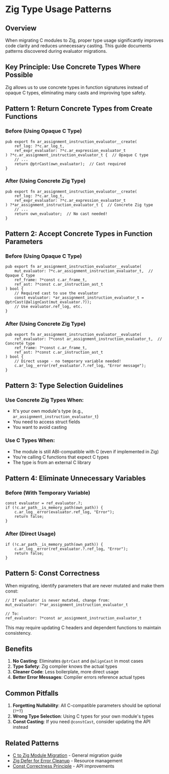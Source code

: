 # Zig Type Usage Patterns

## Overview

When migrating C modules to Zig, proper type usage significantly improves code clarity and reduces unnecessary casting. This guide documents patterns discovered during evaluator migrations.

## Key Principle: Use Concrete Types Where Possible

Zig allows us to use concrete types in function signatures instead of opaque C types, eliminating many casts and improving type safety.

## Pattern 1: Return Concrete Types from Create Functions

### Before (Using Opaque C Type)
```zig
pub export fn ar_assignment_instruction_evaluator__create(
    ref_log: ?*c.ar_log_t,
    ref_expr_evaluator: ?*c.ar_expression_evaluator_t
) ?*c.ar_assignment_instruction_evaluator_t {  // Opaque C type
    // ...
    return @ptrCast(own_evaluator);  // Cast required
}
```

### After (Using Concrete Zig Type)
```zig
pub export fn ar_assignment_instruction_evaluator__create(
    ref_log: ?*c.ar_log_t,
    ref_expr_evaluator: ?*c.ar_expression_evaluator_t
) ?*ar_assignment_instruction_evaluator_t {  // Concrete Zig type
    // ...
    return own_evaluator;  // No cast needed!
}
```

## Pattern 2: Accept Concrete Types in Function Parameters

### Before (Using Opaque C Type)
```zig
pub export fn ar_assignment_instruction_evaluator__evaluate(
    mut_evaluator: ?*c.ar_assignment_instruction_evaluator_t,  // Opaque C type
    ref_frame: ?*const c.ar_frame_t,
    ref_ast: ?*const c.ar_instruction_ast_t
) bool {
    // Required cast to use the evaluator
    const evaluator: *ar_assignment_instruction_evaluator_t = @ptrCast(@alignCast(mut_evaluator.?));
    // Use evaluator.ref_log, etc.
}
```

### After (Using Concrete Zig Type)
```zig
pub export fn ar_assignment_instruction_evaluator__evaluate(
    ref_evaluator: ?*const ar_assignment_instruction_evaluator_t,  // Concrete type
    ref_frame: ?*const c.ar_frame_t,
    ref_ast: ?*const c.ar_instruction_ast_t
) bool {
    // Direct usage - no temporary variable needed!
    c.ar_log__error(ref_evaluator.?.ref_log, "Error message");
}
```

## Pattern 3: Type Selection Guidelines

### Use Concrete Zig Types When:
- It's your own module's type (e.g., `ar_assignment_instruction_evaluator_t`)
- You need to access struct fields
- You want to avoid casting

### Use C Types When:
- The module is still ABI-compatible with C (even if implemented in Zig)
- You're calling C functions that expect C types
- The type is from an external C library

## Pattern 4: Eliminate Unnecessary Variables

### Before (With Temporary Variable)
```zig
const evaluator = ref_evaluator.?;
if (!c.ar_path__is_memory_path(own_path)) {
    c.ar_log__error(evaluator.ref_log, "Error");
    return false;
}
```

### After (Direct Usage)
```zig
if (!c.ar_path__is_memory_path(own_path)) {
    c.ar_log__error(ref_evaluator.?.ref_log, "Error");
    return false;
}
```

## Pattern 5: Const Correctness

When migrating, identify parameters that are never mutated and make them const:

```zig
// If evaluator is never mutated, change from:
mut_evaluator: ?*ar_assignment_instruction_evaluator_t

// To:
ref_evaluator: ?*const ar_assignment_instruction_evaluator_t
```

This may require updating C headers and dependent functions to maintain consistency.

## Benefits

1. **No Casting**: Eliminates `@ptrCast` and `@alignCast` in most cases
2. **Type Safety**: Zig compiler knows the actual types
3. **Cleaner Code**: Less boilerplate, more direct usage
4. **Better Error Messages**: Compiler errors reference actual types

## Common Pitfalls

1. **Forgetting Nullability**: All C-compatible parameters should be optional (`?*T`)
2. **Wrong Type Selection**: Using C types for your own module's types
3. **Const Casting**: If you need `@constCast`, consider updating the API instead

## Related Patterns

- [C to Zig Module Migration](c-to-zig-module-migration.md) - General migration guide
- [Zig Defer for Error Cleanup](zig-defer-error-cleanup-pattern.md) - Resource management
- [Const Correctness Principle](const-correctness-principle.md) - API improvements